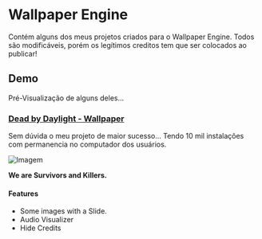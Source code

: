 # Wallpaper Engine

Contém alguns dos meus projetos criados para o Wallpaper Engine. Todos são modificáveis, porém os legítimos creditos tem que ser colocados ao publicar!

## Demo

Pré-Visualização de alguns deles...

### [Dead by Daylight - Wallpaper](https://steamcommunity.com/sharedfiles/filedetails/?id=1360520393)
Sem dúvida o meu projeto de maior sucesso... Tendo 10 mil instalações com permanencia no computador dos usuários.

![Imagem](https://i.imgur.com/uJP3Smn.png)

 <p><b>We are Survivors and Killers.</b> </p>

#### Features
- Some images with a Slide.
- Audio Visualizer
- Hide Credits
